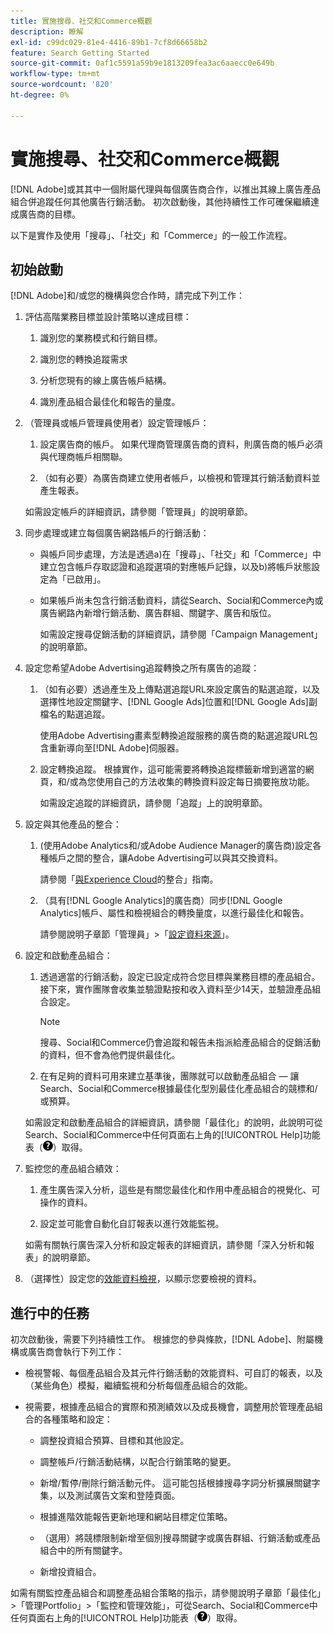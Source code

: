 ```yaml
---
title: 實施搜尋、社交和Commerce概觀
description: 瞭解
exl-id: c99dc029-81e4-4416-89b1-7cf8d66658b2
feature: Search Getting Started
source-git-commit: 0af1c5591a59b9e1813209fea3ac6aaecc0e649b
workflow-type: tm+mt
source-wordcount: '820'
ht-degree: 0%

---
```


# 實施搜尋、社交和Commerce概觀

[!DNL Adobe]或其其中一個附屬代理與每個廣告商合作，以推出其線上廣告產品組合併追蹤任何其他廣告行銷活動。 初次啟動後，其他持續性工作可確保繼續達成廣告商的目標。

以下是實作及使用「搜尋」、「社交」和「Commerce」的一般工作流程。

## 初始啟動

[!DNL Adobe]和/或您的機構與您合作時，請完成下列工作：

1. 評估高階業務目標並設計策略以達成目標：

   1. 識別您的業務模式和行銷目標。

   1. 識別您的轉換追蹤需求

   1. 分析您現有的線上廣告帳戶結構。

   1. 識別產品組合最佳化和報告的量度。

1. （管理員或帳戶管理員使用者）設定管理帳戶：

   1. 設定廣告商的帳戶。 如果代理商管理廣告商的資料，則廣告商的帳戶必須與代理商帳戶相關聯。

   1. （如有必要）為廣告商建立使用者帳戶，以檢視和管理其行銷活動資料並產生報表。

   如需設定帳戶的詳細資訊，請參閱「管理員」的說明章節。

1. 同步處理或建立每個廣告網路帳戶的行銷活動：

   * 與帳戶同步處理，方法是透過a)在「搜尋」、「社交」和「Commerce」中建立包含帳戶存取認證和追蹤選項的對應帳戶記錄，以及b)將帳戶狀態設定為「已啟用」。

   * 如果帳戶尚未包含行銷活動資料，請從Search、Social和Commerce內或廣告網路內新增行銷活動、廣告群組、關鍵字、廣告和版位。

     如需設定搜尋促銷活動的詳細資訊，請參閱「Campaign Management」的說明章節。

1. 設定您希望Adobe Advertising追蹤轉換之所有廣告的追蹤：

   1. （如有必要）透過產生及上傳點選追蹤URL來設定廣告的點選追蹤，以及選擇性地設定關鍵字、[!DNL Google Ads]位置和[!DNL Google Ads]副檔名的點選追蹤。

      使用Adobe Advertising畫素型轉換追蹤服務的廣告商的點選追蹤URL包含重新導向至[!DNL Adobe]伺服器。

   1. 設定轉換追蹤。 根據實作，這可能需要將轉換追蹤標籤新增到適當的網頁，和/或為您使用自己的方法收集的轉換資料設定每日摘要拖放功能。

      如需設定追蹤的詳細資訊，請參閱「追蹤」上的說明章節。

1. 設定與其他產品的整合：

   1. (使用Adobe Analytics和/或Adobe Audience Manager的廣告商)設定各種帳戶之間的整合，讓Adobe Advertising可以與其交換資料。

      請參閱「[與Experience Cloud](/help/integrations/home.md)的整合」指南。

   1. （具有[!DNL Google Analytics]的廣告商）同步[!DNL Google Analytics]帳戶、屬性和檢視組合的轉換量度，以進行最佳化和報告。

      請參閱說明子章節「管理員」>「[設定資料來源](/help/search-social-commerce/admin/data-sources/data-source-about.md)」。

1. 設定和啟動產品組合：

   1. 透過適當的行銷活動，設定已設定成符合您目標與業務目標的產品組合。 接下來，實作團隊會收集並驗證點按和收入資料至少14天，並驗證產品組合設定。

      >[!NOTE]
      >
      >搜尋、Social和Commerce仍會追蹤和報告未指派給產品組合的促銷活動的資料，但不會為他們提供最佳化。

   1. 在有足夠的資料可用來建立基準後，團隊就可以啟動產品組合 — 讓Search、Social和Commerce根據最佳化型別最佳化產品組合的競標和/或預算。

   如需設定和啟動產品組合的詳細資訊，請參閱「最佳化」的說明，此說明可從Search、Social和Commerce中任何頁面右上角的[!UICONTROL Help]功能表（![說明功能表](/help/search-social-commerce/assets/help-main-menu.png "說明功能表")）取得。

1. 監控您的產品組合績效：

   1. 產生廣告深入分析，這些是有關您最佳化和作用中產品組合的視覺化、可操作的資料。

   1. 設定並可能會自動化自訂報表以進行效能監視。

   如需有關執行廣告深入分析和設定報表的詳細資訊，請參閱「深入分析和報表」的說明章節。

1. （選擇性）設定您的[效能資料檢視](/help/search-social-commerce/common-tasks/data-views/data-views-about.md)，以顯示您要檢視的資料。

## 進行中的任務

初次啟動後，需要下列持續性工作。 根據您的參與條款，[!DNL Adobe]、附屬機構或廣告商會執行下列工作：

* 檢視警報、每個產品組合及其元件行銷活動的效能資料、可自訂的報表，以及（某些角色）模擬，繼續監視和分析每個產品組合的效能。

* 視需要，根據產品組合的實際和預測績效以及成長機會，調整用於管理產品組合的各種策略和設定：

   * 調整投資組合預算、目標和其他設定。

   * 調整帳戶/行銷活動結構，以配合行銷策略的變更。

   * 新增/暫停/刪除行銷活動元件。 這可能包括根據搜尋字詞分析擴展關鍵字集，以及測試廣告文案和登陸頁面。

   * 根據進階效能報告更新地理和網站目標定位策略。

   * （選用）將競標限制新增至個別搜尋關鍵字或廣告群組、行銷活動或產品組合中的所有關鍵字。

   * 新增投資組合。

如需有關監控產品組合和調整產品組合策略的指示，請參閱說明子章節「最佳化」>「管理Portfolio」>「監控和管理效能」，可從Search、Social和Commerce中任何頁面右上角的[!UICONTROL Help]功能表（![說明功能表](/help/search-social-commerce/assets/help-main-menu.png "說明功能表")）取得。
